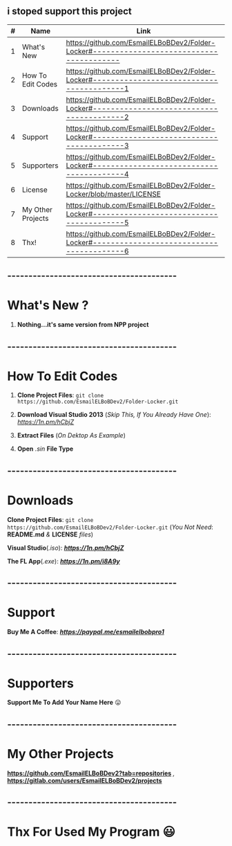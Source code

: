 ## i stoped support this project
| #  | Name | Link |
| ------------- | ------------- | ------------- |
| 1  | What's New  | https://github.com/EsmailELBoBDev2/Folder-Locker#----------------------------------------  |
| 2  | How To Edit Codes| https://github.com/EsmailELBoBDev2/Folder-Locker#-----------------------------------------1  |
| 3  | Downloads  | https://github.com/EsmailELBoBDev2/Folder-Locker#-----------------------------------------2  |
| 4  | Support  | https://github.com/EsmailELBoBDev2/Folder-Locker#-----------------------------------------3  |
| 5  | Supporters  | https://github.com/EsmailELBoBDev2/Folder-Locker#-----------------------------------------4  |
| 6  | License  | https://github.com/EsmailELBoBDev2/Folder-Locker/blob/master/LICENSE |
| 7  | My Other Projects  | https://github.com/EsmailELBoBDev2/Folder-Locker#-----------------------------------------5  |
| 8  | Thx!  | https://github.com/EsmailELBoBDev2/Folder-Locker#-----------------------------------------6  |
## ----------------------------------------
# What's New ?
1. **Nothing...it's same version from NPP project**
## ----------------------------------------
# How To Edit Codes
1. **Clone Project Files**: `git clone https://github.com/EsmailELBoBDev2/Folder-Locker.git`

2. **Download Visual Studio 2013** (*Skip This, If You Already Have One*): *https://1n.pm/hCbjZ*

3. **Extract Files** (*On Dektop As Example*)

4. **Open** *.sin* **File Type**
## ----------------------------------------
# Downloads
**Clone Project Files**: `git clone https://github.com/EsmailELBoBDev2/Folder-Locker.git` (*You Not Need*: **README.md** *&* **LICENSE** *files*)

**Visual Studio**(*.iso*): ***https://1n.pm/hCbjZ***

**The FL App**(*.exe*): ***https://1n.pm/i8A9y***
## ----------------------------------------
# Support
**Buy Me A Coffee**: ***https://paypal.me/esmailelbobpro1***
## ----------------------------------------
# Supporters

**Support Me To Add Your Name Here** :stuck_out_tongue:
## ----------------------------------------

# My Other Projects

**https://github.com/EsmailELBoBDev2?tab=repositories** *,* **https://gitlab.com/users/EsmailELBoBDev2/projects**
## ----------------------------------------

# Thx For Used My Program :smiley:
